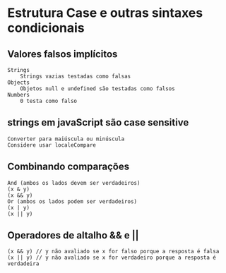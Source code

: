 # Estrutura Case e outras sintaxes condicionais

## Valores falsos implícitos
    Strings
        Strings vazias testadas como falsas
    Objects
        Objetos null e undefined são testadas como falsos
    Numbers
        0 testa como falso

## strings em javaScript são case sensitive
    Converter para maiúscula ou minúscula
    Considere usar localeCompare

## Combinando comparações
    And (ambos os lados devem ser verdadeiros)
    (x & y)
    (x && y)
    Or (ambos os lados podem ser verdadeiros)
    (x | y)
    (x || y)

## Operadores de altalho **&&** e **||**
    (x && y) // y não avaliado se x for falso porque a resposta é falsa
    (x || y) // y não avaliado se x for verdadeiro porque a resposta é verdadeira